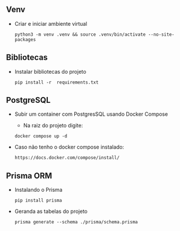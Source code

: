 ## Venv

- Criar e iniciar ambiente virtual

  `python3 -m venv .venv && source .venv/bin/activate --no-site-packages`

## Bibliotecas

- Instalar bibliotecas do projeto

  `pip install -r  requirements.txt`

## PostgreSQL

- Subir um container com PostgresSQL usando Docker Compose

  - Na raiz do projeto digite:

  `docker compose up -d`

- Caso não tenho o docker compose instalado:

  `https://docs.docker.com/compose/install/`

## Prisma ORM

- Instalando o Prisma

  `pip install prisma`

- Geranda as tabelas do projeto

  `prisma generate --schema ./prisma/schema.prisma`
